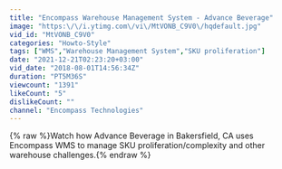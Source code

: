 ```yaml
---
title: "Encompass Warehouse Management System - Advance Beverage"
image: "https:\/\/i.ytimg.com\/vi\/MtVONB_C9V0\/hqdefault.jpg"
vid_id: "MtVONB_C9V0"
categories: "Howto-Style"
tags: ["WMS","Warehouse Management System","SKU proliferation"]
date: "2021-12-21T02:23:20+03:00"
vid_date: "2018-08-01T14:56:34Z"
duration: "PT5M36S"
viewcount: "1391"
likeCount: "5"
dislikeCount: ""
channel: "Encompass Technologies"
---
```

{% raw %}Watch how Advance Beverage in Bakersfield, CA uses Encompass WMS to manage SKU proliferation/complexity and other warehouse challenges.{% endraw %}
